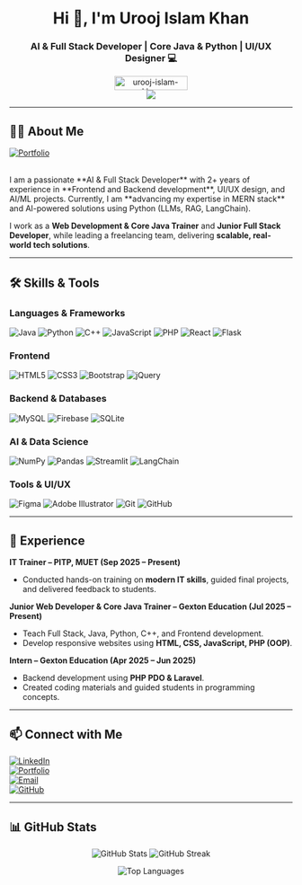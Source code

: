 <h1 align="center">Hi 👋, I'm Urooj Islam Khan</h1>
<h3 align="center">AI & Full Stack Developer | Core Java & Python | UI/UX Designer 💻</h3>
<div align="center">
  <img src="https://komarev.com/ghpvc/?username=Urooj-Islam-Khan&label=Profile%20views&color=0e75b6&style=flat" height="25" width="130" alt="urooj-islam-khan" />
 <!-- <a href="https://www.buymeacoffee.com/urooj"><img src="https://cdn.buymeacoffee.com/buttons/v2/default-yellow.png" height="40" width="140" alt="Buy Me a Coffee" /></a> -->
</div>

<div align="center">
  <a href="https://u8views.com/github/Urooj-Islam-Khan"><img src="https://u8views.com/api/v1/github/profiles/35573364/views/day-week-month-total-count.svg"></a>
</div>

---

## 👨‍💻 About Me
[![Portfolio](https://img.shields.io/badge/Portfolio-FF2D95?style=for-the-badge&logoColor=white)](https://www.uroojsportfolio.netlify.app)

<br>
I am a passionate **AI & Full Stack Developer** with 2+ years of experience in **Frontend and Backend development**, UI/UX design, and AI/ML projects.  
Currently, I am **advancing my expertise in MERN stack** and AI-powered solutions using Python (LLMs, RAG, LangChain).  

I work as a **Web Development & Core Java Trainer** and **Junior Full Stack Developer**, while leading a freelancing team, delivering **scalable, real-world tech solutions**.

---
## 🛠 Skills & Tools

### Languages & Frameworks
![Java](https://img.shields.io/badge/Java-ED8B00?style=for-the-badge&logo=java&logoColor=white)
![Python](https://img.shields.io/badge/Python-3776AB?style=for-the-badge&logo=python&logoColor=white)
![C++](https://img.shields.io/badge/C++-00599C?style=for-the-badge&logo=c%2B%2B&logoColor=white)
![JavaScript](https://img.shields.io/badge/JavaScript-F7DF1E?style=for-the-badge&logo=javascript&logoColor=black)
![PHP](https://img.shields.io/badge/PHP-777BB4?style=for-the-badge&logo=php&logoColor=white)
![React](https://img.shields.io/badge/React-61DAFB?style=for-the-badge&logo=react&logoColor=black)
![Flask](https://img.shields.io/badge/Flask-000000?style=for-the-badge&logo=flask&logoColor=white)

### Frontend
![HTML5](https://img.shields.io/badge/HTML5-E34F26?style=for-the-badge&logo=html5&logoColor=white)
![CSS3](https://img.shields.io/badge/CSS3-1572B6?style=for-the-badge&logo=css3&logoColor=white)
![Bootstrap](https://img.shields.io/badge/Bootstrap-7952B3?style=for-the-badge&logo=bootstrap&logoColor=white)
![jQuery](https://img.shields.io/badge/jQuery-0769AD?style=for-the-badge&logo=jquery&logoColor=white)

### Backend & Databases
![MySQL](https://img.shields.io/badge/MySQL-4479A1?style=for-the-badge&logo=mysql&logoColor=white)
![Firebase](https://img.shields.io/badge/Firebase-FFCA28?style=for-the-badge&logo=firebase&logoColor=black)
![SQLite](https://img.shields.io/badge/SQLite-003B57?style=for-the-badge&logo=sqlite&logoColor=white)

### AI & Data Science
![NumPy](https://img.shields.io/badge/NumPy-013243?style=for-the-badge&logo=numpy&logoColor=white)
![Pandas](https://img.shields.io/badge/Pandas-150458?style=for-the-badge&logo=pandas&logoColor=white)
![Streamlit](https://img.shields.io/badge/Streamlit-FF4B4B?style=for-the-badge&logo=streamlit&logoColor=white)
![LangChain](https://img.shields.io/badge/LangChain-0A0A0A?style=for-the-badge&logoColor=white)

### Tools & UI/UX
![Figma](https://img.shields.io/badge/Figma-F24E1E?style=for-the-badge&logo=figma&logoColor=white)
![Adobe Illustrator](https://img.shields.io/badge/Adobe_Illustrator-FF9A00?style=for-the-badge&logo=adobeillustrator&logoColor=white)
![Git](https://img.shields.io/badge/Git-F05032?style=for-the-badge&logo=git&logoColor=white)
![GitHub](https://img.shields.io/badge/GitHub-181717?style=for-the-badge&logo=github&logoColor=white)

---
<!--
## 🚀 Featured Projects

### 1. [E-Commerce Website](https://github.com/Urooj-Islam-Khan)
- Fully responsive platform with **admin dashboard**, category-wise products, and add-to-cart system.
- Backend implemented using **PHP PDO (OOP)**.
- ![E-Commerce Screenshot](https://via.placeholder.com/300x180.png?text=E-Commerce+Project)

### 2. [Personal Portfolio Website](https://www.uroojsportfolio.netlify.app)
- Responsive portfolio with **theme toggle, animations, and project filter features**.
- Built with **HTML, CSS, JavaScript, Bootstrap, React.js**.
- ![Portfolio Screenshot](https://via.placeholder.com/300x180.png?text=Portfolio+Project)

### 3. [Car Showroom Management System](https://github.com/Urooj-Islam-Khan)
- **Java Swing desktop app** with CRUD operations using JDBC.
- Efficiently manages car showroom data with a dashboard interface.
- ![Car Showroom Screenshot](https://via.placeholder.com/300x180.png?text=Car+Showroom+App)

### 4. [Symptom Predictor (AI/ML Project)](https://github.com/Urooj-Islam-Khan)
- Disease prediction system using **Python, Scikit-learn, Pandas, Streamlit**.
- Implements ML models for accurate symptom prediction.
- ![Symptom Predictor Screenshot](https://via.placeholder.com/300x180.png?text=Symptom+Predictor)

### 5. [AI-Powered Chatbot (In Progress)](https://github.com/Urooj-Islam-Khan)
- LLMs, LangChain, RAG, ChromaDB for contextual AI responses.
- **React frontend + FastAPI backend** for smooth user interaction.
- ![Chatbot Screenshot](https://via.placeholder.com/300x180.png?text=AI+Chatbot)

---
-->

## 💼 Experience

**IT Trainer – PITP, MUET (Sep 2025 – Present)**  
- Conducted hands-on training on **modern IT skills**, guided final projects, and delivered feedback to students.  

**Junior Web Developer & Core Java Trainer – Gexton Education (Jul 2025 – Present)**  
- Teach Full Stack, Java, Python, C++, and Frontend development.  
- Develop responsive websites using **HTML, CSS, JavaScript, PHP (OOP)**.  

**Intern – Gexton Education (Apr 2025 – Jun 2025)**  
- Backend development using **PHP PDO & Laravel**.  
- Created coding materials and guided students in programming concepts.  

---
<!--
## 🎓 Education
- **Bachelor of Software Engineering**, University of Sindh (CGPA: 3.67)  
- **Intermediate**, Hayat Girls College (91.8%)  

---

## 📜 Certifications
- Meta Website Developer | Meta Python Developer | Coursera Java OOP & Java Developer  
- PITP Website Developer & Core Java | Google Project Management Certification  
- Certiport International Python (NAVTTC) | NAVTTC Advanced Python  

---
-->
## 📫 Connect with Me
[![LinkedIn](https://img.shields.io/badge/LinkedIn-0A66C2?style=for-the-badge&logo=linkedin&logoColor=white)](https://www.linkedin.com/in/uroojislamkhan/)  
[![Portfolio](https://img.shields.io/badge/Portfolio-FF5733?style=for-the-badge&logo=netlify&logoColor=white)](https://www.uroojsportfolio.netlify.app)  
[![Email](https://img.shields.io/badge/Email-D14836?style=for-the-badge&logo=gmail&logoColor=white)](mailto:uroojislamkhan124@gmail.com)  
[![GitHub](https://img.shields.io/badge/GitHub-181717?style=for-the-badge&logo=github&logoColor=white)](https://github.com/Urooj-Islam-Khan)

---

## 📊 GitHub Stats
<p align="center">
  <img src="https://github-readme-stats.vercel.app/api?username=Urooj-Islam-Khan&show_icons=true&theme=radical" alt="GitHub Stats"/>
  <img src="https://github-readme-streak-stats.herokuapp.com/?user=Urooj-Islam-Khan&theme=radical" alt="GitHub Streak"/>
</p>

<p align="center">
  <img src="https://github-readme-stats.vercel.app/api/top-langs/?username=Urooj-Islam-Khan&layout=compact&theme=radical" alt="Top Languages"/>
</p>
